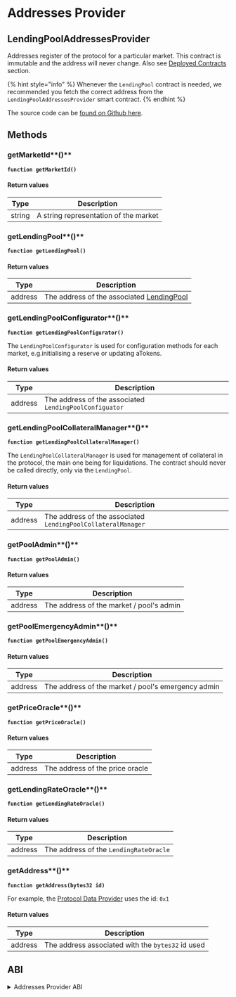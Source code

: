 # Addresses Provider

## LendingPoolAddressesProvider

Addresses register of the protocol for a particular market. This contract is immutable and the address will never change. Also see [Deployed Contracts](../../deployed-contracts/deployed-contracts.md) section.

{% hint style="info" %}
Whenever the `LendingPool` contract is needed, we recommended you fetch the correct address from the `LendingPoolAddressesProvider` smart contract.
{% endhint %}

The source code can be [found on Github here](https://github.com/aave/protocol-v2/blob/ice/mainnet-deployment-03-12-2020/contracts/protocol/configuration/LendingPoolAddressesProvider.sol).

## Methods

### getMarketId**()**

**`function getMarketId()`**

#### Return values

| Type   | Description                           |
| ------ | ------------------------------------- |
| string | A string representation of the market |

### getLendingPool**()**

**`function getLendingPool()`**

#### Return values

| Type    | Description                                                  |
| ------- | ------------------------------------------------------------ |
| address | The address of the associated [LendingPool](../lendingpool/) |

### getLendingPoolConfigurator**()**

**`function getLendingPoolConfigurator()`**

The `LendingPoolConfigurator` is used for configuration methods for each market, e.g.initialising a reserve or updating aTokens.

#### Return values

| Type    | Description                                            |
| ------- | ------------------------------------------------------ |
| address | The address of the associated `LendingPoolConfiguator` |

### getLendingPoolCollateralManager**()**

**`function getLendingPoolCollateralManager()`**

The `LendingPoolCollateralManager` is used for management of collateral in the protocol, the main one being for liquidations. The contract should never be called directly, only via the `LendingPool`.

#### Return values

| Type    | Description                                                  |
| ------- | ------------------------------------------------------------ |
| address | The address of the associated `LendingPoolCollateralManager` |

### getPoolAdmin**()**

**`function getPoolAdmin()`**

#### Return values

| Type    | Description                              |
| ------- | ---------------------------------------- |
| address | The address of the market / pool's admin |

### getPoolEmergencyAdmin**()**

**`function getPoolEmergencyAdmin()`**

#### Return values

| Type    | Description                                        |
| ------- | -------------------------------------------------- |
| address | The address of the market / pool's emergency admin |

### getPriceOracle**()**

**`function getPriceOracle()`**

#### Return values

| Type    | Description                     |
| ------- | ------------------------------- |
| address | The address of the price oracle |

### getLendingRateOracle**()**

**`function getLendingRateOracle()`**

#### Return values

| Type    | Description                            |
| ------- | -------------------------------------- |
| address | The address of the `LendingRateOracle` |

### getAddress**()**

**`function getAddress(bytes32 id)`**

For example, the [Protocol Data Provider](../protocol-data-provider/) uses the id: `0x1`

#### Return values

| Type    | Description                                       |
| ------- | ------------------------------------------------- |
| address | The address associated with the `bytes32` id used |

## ABI

<details>
<summary>Addresses Provider ABI</summary>

```
[
    {
        "inputs": [
            {
                "internalType": "string",
                "name": "marketId",
                "type": "string"
            }
        ],
        "stateMutability": "nonpayable",
        "type": "constructor"
    },
    {
        "anonymous": false,
        "inputs": [
            {
                "indexed": false,
                "internalType": "bytes32",
                "name": "id",
                "type": "bytes32"
            },
            {
                "indexed": true,
                "internalType": "address",
                "name": "newAddress",
                "type": "address"
            },
            {
                "indexed": false,
                "internalType": "bool",
                "name": "hasProxy",
                "type": "bool"
            }
        ],
        "name": "AddressSet",
        "type": "event"
    },
    {
        "anonymous": false,
        "inputs": [
            {
                "indexed": true,
                "internalType": "address",
                "name": "newAddress",
                "type": "address"
            }
        ],
        "name": "ConfigurationAdminUpdated",
        "type": "event"
    },
    {
        "anonymous": false,
        "inputs": [
            {
                "indexed": true,
                "internalType": "address",
                "name": "newAddress",
                "type": "address"
            }
        ],
        "name": "EmergencyAdminUpdated",
        "type": "event"
    },
    {
        "anonymous": false,
        "inputs": [
            {
                "indexed": true,
                "internalType": "address",
                "name": "newAddress",
                "type": "address"
            }
        ],
        "name": "LendingPoolCollateralManagerUpdated",
        "type": "event"
    },
    {
        "anonymous": false,
        "inputs": [
            {
                "indexed": true,
                "internalType": "address",
                "name": "newAddress",
                "type": "address"
            }
        ],
        "name": "LendingPoolConfiguratorUpdated",
        "type": "event"
    },
    {
        "anonymous": false,
        "inputs": [
            {
                "indexed": true,
                "internalType": "address",
                "name": "newAddress",
                "type": "address"
            }
        ],
        "name": "LendingPoolUpdated",
        "type": "event"
    },
    {
        "anonymous": false,
        "inputs": [
            {
                "indexed": true,
                "internalType": "address",
                "name": "newAddress",
                "type": "address"
            }
        ],
        "name": "LendingRateOracleUpdated",
        "type": "event"
    },
    {
        "anonymous": false,
        "inputs": [
            {
                "indexed": false,
                "internalType": "string",
                "name": "newMarketId",
                "type": "string"
            }
        ],
        "name": "MarketIdSet",
        "type": "event"
    },
    {
        "anonymous": false,
        "inputs": [
            {
                "indexed": true,
                "internalType": "address",
                "name": "previousOwner",
                "type": "address"
            },
            {
                "indexed": true,
                "internalType": "address",
                "name": "newOwner",
                "type": "address"
            }
        ],
        "name": "OwnershipTransferred",
        "type": "event"
    },
    {
        "anonymous": false,
        "inputs": [
            {
                "indexed": true,
                "internalType": "address",
                "name": "newAddress",
                "type": "address"
            }
        ],
        "name": "PriceOracleUpdated",
        "type": "event"
    },
    {
        "anonymous": false,
        "inputs": [
            {
                "indexed": false,
                "internalType": "bytes32",
                "name": "id",
                "type": "bytes32"
            },
            {
                "indexed": true,
                "internalType": "address",
                "name": "newAddress",
                "type": "address"
            }
        ],
        "name": "ProxyCreated",
        "type": "event"
    },
    {
        "inputs": [
            {
                "internalType": "bytes32",
                "name": "id",
                "type": "bytes32"
            }
        ],
        "name": "getAddress",
        "outputs": [
            {
                "internalType": "address",
                "name": "",
                "type": "address"
            }
        ],
        "stateMutability": "view",
        "type": "function"
    },
    {
        "inputs": [],
        "name": "getEmergencyAdmin",
        "outputs": [
            {
                "internalType": "address",
                "name": "",
                "type": "address"
            }
        ],
        "stateMutability": "view",
        "type": "function"
    },
    {
        "inputs": [],
        "name": "getLendingPool",
        "outputs": [
            {
                "internalType": "address",
                "name": "",
                "type": "address"
            }
        ],
        "stateMutability": "view",
        "type": "function"
    },
    {
        "inputs": [],
        "name": "getLendingPoolCollateralManager",
        "outputs": [
            {
                "internalType": "address",
                "name": "",
                "type": "address"
            }
        ],
        "stateMutability": "view",
        "type": "function"
    },
    {
        "inputs": [],
        "name": "getLendingPoolConfigurator",
        "outputs": [
            {
                "internalType": "address",
                "name": "",
                "type": "address"
            }
        ],
        "stateMutability": "view",
        "type": "function"
    },
    {
        "inputs": [],
        "name": "getLendingRateOracle",
        "outputs": [
            {
                "internalType": "address",
                "name": "",
                "type": "address"
            }
        ],
        "stateMutability": "view",
        "type": "function"
    },
    {
        "inputs": [],
        "name": "getMarketId",
        "outputs": [
            {
                "internalType": "string",
                "name": "",
                "type": "string"
            }
        ],
        "stateMutability": "view",
        "type": "function"
    },
    {
        "inputs": [],
        "name": "getPoolAdmin",
        "outputs": [
            {
                "internalType": "address",
                "name": "",
                "type": "address"
            }
        ],
        "stateMutability": "view",
        "type": "function"
    },
    {
        "inputs": [],
        "name": "getPriceOracle",
        "outputs": [
            {
                "internalType": "address",
                "name": "",
                "type": "address"
            }
        ],
        "stateMutability": "view",
        "type": "function"
    },
    {
        "inputs": [],
        "name": "owner",
        "outputs": [
            {
                "internalType": "address",
                "name": "",
                "type": "address"
            }
        ],
        "stateMutability": "view",
        "type": "function"
    },
    {
        "inputs": [],
        "name": "renounceOwnership",
        "outputs": [],
        "stateMutability": "nonpayable",
        "type": "function"
    },
    {
        "inputs": [
            {
                "internalType": "bytes32",
                "name": "id",
                "type": "bytes32"
            },
            {
                "internalType": "address",
                "name": "newAddress",
                "type": "address"
            }
        ],
        "name": "setAddress",
        "outputs": [],
        "stateMutability": "nonpayable",
        "type": "function"
    },
    {
        "inputs": [
            {
                "internalType": "bytes32",
                "name": "id",
                "type": "bytes32"
            },
            {
                "internalType": "address",
                "name": "implementationAddress",
                "type": "address"
            }
        ],
        "name": "setAddressAsProxy",
        "outputs": [],
        "stateMutability": "nonpayable",
        "type": "function"
    },
    {
        "inputs": [
            {
                "internalType": "address",
                "name": "emergencyAdmin",
                "type": "address"
            }
        ],
        "name": "setEmergencyAdmin",
        "outputs": [],
        "stateMutability": "nonpayable",
        "type": "function"
    },
    {
        "inputs": [
            {
                "internalType": "address",
                "name": "manager",
                "type": "address"
            }
        ],
        "name": "setLendingPoolCollateralManager",
        "outputs": [],
        "stateMutability": "nonpayable",
        "type": "function"
    },
    {
        "inputs": [
            {
                "internalType": "address",
                "name": "configurator",
                "type": "address"
            }
        ],
        "name": "setLendingPoolConfiguratorImpl",
        "outputs": [],
        "stateMutability": "nonpayable",
        "type": "function"
    },
    {
        "inputs": [
            {
                "internalType": "address",
                "name": "pool",
                "type": "address"
            }
        ],
        "name": "setLendingPoolImpl",
        "outputs": [],
        "stateMutability": "nonpayable",
        "type": "function"
    },
    {
        "inputs": [
            {
                "internalType": "address",
                "name": "lendingRateOracle",
                "type": "address"
            }
        ],
        "name": "setLendingRateOracle",
        "outputs": [],
        "stateMutability": "nonpayable",
        "type": "function"
    },
    {
        "inputs": [
            {
                "internalType": "string",
                "name": "marketId",
                "type": "string"
            }
        ],
        "name": "setMarketId",
        "outputs": [],
        "stateMutability": "nonpayable",
        "type": "function"
    },
    {
        "inputs": [
            {
                "internalType": "address",
                "name": "admin",
                "type": "address"
            }
        ],
        "name": "setPoolAdmin",
        "outputs": [],
        "stateMutability": "nonpayable",
        "type": "function"
    },
    {
        "inputs": [
            {
                "internalType": "address",
                "name": "priceOracle",
                "type": "address"
            }
        ],
        "name": "setPriceOracle",
        "outputs": [],
        "stateMutability": "nonpayable",
        "type": "function"
    },
    {
        "inputs": [
            {
                "internalType": "address",
                "name": "newOwner",
                "type": "address"
            }
        ],
        "name": "transferOwnership",
        "outputs": [],
        "stateMutability": "nonpayable",
        "type": "function"
    }
]
```
</details>
